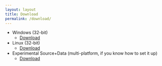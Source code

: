 ```yaml
---
layout: layout
title: Download
permalink: /download/
---
```


<!-- JS functions -->
<script type="text/javascript">
]]>
function getOSName() {
    if (navigator.platform.indexOf("Win")!=-1) {
        return "Windows";
    } else if (navigator.platform.indexOf("Mac")!=-1) {
        return "MacOS";
    } else if (navigator.platform.indexOf("Linux")!=-1) {
        return "Linux";
    } else if (navigator.platform.indexOf("BSD")!=-1) {
        return "BSD";
    }
}

function getDLLink(os_name) {
    switch(os_name) {
        case "Windows":
            return "{{ site.baseurl }}/assets/Software-Packages/Loltris_Win32.zip";
        case "Linux":
            return "{{ site.baseurl }}/assets/Software-Packages/Loltris_Linux32.tar.bz2";
        default:
            return null;
    }
}

function imageExists(url) {
   var img = new Image();
   img.src = url;
   return img.height != 0;
}

function getImageLink(os_name) {
    return "{{ site.baseurl }}/assets/images/platforms/" + os_name + ".png";
}
<![CDATA[
</script>

<script text="text/javascript">
var os_name = getOSName();
var dl_link = getDLLink(os_name);
if (! dl_link) {
    document.write("Loltris has not been packaged for your platform, if Python/Pygame runs on your platform you can download the ");
    document.write('<a href="{{ site.github_page }}>source</a> and set it up yourself."');
} else {
    document.write("<a href='" + dl_link + "'>Download for " + os_name + "</a><br>");
    document.write("<img src='" + getImageLink(os_name) + "'>");
}
</script>

<!-- If javascript is disabled, we just give the user all the links -->
<noscript>
<ul>
  <li>Windows (32-bit)
    <ul>
      <li><a href="/Loltris/assets/Software-Packages/Loltris_Win32.zip">Download</a></li>
    </ul>
  </li>
  <li>Linux (32-bit)
    <ul>
      <li><a href="/Loltris/assets/Software-Packages/Loltris_Linux32.tar.bz2">Download</a></li>
    </ul>
  </li>
  <li>Experimental Source+Data (multi-platform, if you know how to set it up)
    <ul>
      <li><a href="https://github.com/UndeadMastodon/Loltris">Download</a></li>
    </ul>
  </li>
</ul>
</noscript>
